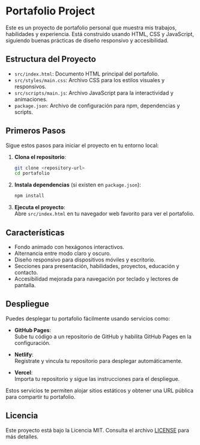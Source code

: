 # Portafolio Project

Este es un proyecto de portafolio personal que muestra mis trabajos, habilidades y experiencia. Está construido usando HTML, CSS y JavaScript, siguiendo buenas prácticas de diseño responsivo y accesibilidad.

## Estructura del Proyecto

- `src/index.html`: Documento HTML principal del portafolio.
- `src/styles/main.css`: Archivo CSS para los estilos visuales y responsivos.
- `src/scripts/main.js`: Archivo JavaScript para la interactividad y animaciones.
- `package.json`: Archivo de configuración para npm, dependencias y scripts.

## Primeros Pasos

Sigue estos pasos para iniciar el proyecto en tu entorno local:

1. **Clona el repositorio**: 
   ```bash
   git clone <repository-url>
   cd portafolio
   ```

2. **Instala dependencias** (si existen en `package.json`):
   ```bash
   npm install
   ```

3. **Ejecuta el proyecto**:  
   Abre `src/index.html` en tu navegador web favorito para ver el portafolio.

## Características

- Fondo animado con hexágonos interactivos.
- Alternancia entre modo claro y oscuro.
- Diseño responsivo para dispositivos móviles y escritorio.
- Secciones para presentación, habilidades, proyectos, educación y contacto.
- Accesibilidad mejorada para navegación por teclado y lectores de pantalla.

## Despliegue

Puedes desplegar tu portafolio fácilmente usando servicios como:

- **GitHub Pages**:  
  Sube tu código a un repositorio de GitHub y habilita GitHub Pages en la configuración.

- **Netlify**:  
  Regístrate y vincula tu repositorio para desplegar automáticamente.

- **Vercel**:  
  Importa tu repositorio y sigue las instrucciones para el despliegue.

Estos servicios te permiten alojar sitios estáticos y obtener una URL pública para compartir tu portafolio.

## Licencia

Este proyecto está bajo la Licencia MIT. Consulta el archivo [LICENSE](LICENSE) para más detalles.